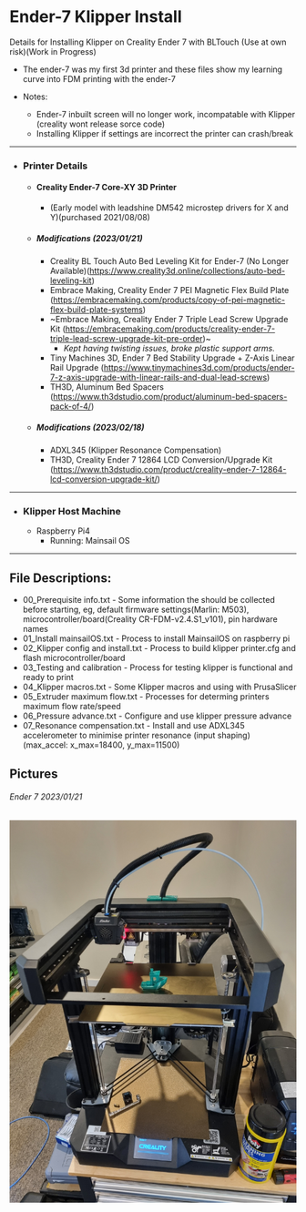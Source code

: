 # Ender-7 Klipper Install
Details for Installing Klipper on Creality Ender 7 with BLTouch (Use at own risk)(Work in Progress)
- The ender-7 was my first 3d printer and these files show my learning curve into FDM printing with the ender-7

- Notes:
  - Ender-7 inbuilt screen will no longer work, incompatable with Klipper (creality wont release sorce code)
  - Installing Klipper if settings are incorrect the printer can crash/break
  
- - - -
- ### Printer Details
  - #### Creality Ender-7 Core-XY 3D Printer
    - (Early model with leadshine DM542 microstep drivers for X and Y)(purchased 2021/08/08)
  - ##### Modifications (2023/01/21)
    - Creality BL Touch Auto Bed Leveling Kit for Ender-7 (No Longer Available)(https://www.creality3d.online/collections/auto-bed-leveling-kit)
    - Embrace Making, Creality Ender 7 PEI Magnetic Flex Build Plate (https://embracemaking.com/products/copy-of-pei-magnetic-flex-build-plate-systems)
    - ~Embrace Making, Creality Ender 7 Triple Lead Screw Upgrade Kit (https://embracemaking.com/products/creality-ender-7-triple-lead-screw-upgrade-kit-pre-order)~
      - *Kept having twisting issues, broke plastic support arms.*
    - Tiny Machines 3D, Ender 7 Bed Stability Upgrade + Z-Axis Linear Rail Upgrade (https://www.tinymachines3d.com/products/ender-7-z-axis-upgrade-with-linear-rails-and-dual-lead-screws)
    - TH3D, Aluminum Bed Spacers (https://www.th3dstudio.com/product/aluminum-bed-spacers-pack-of-4/)

  - ##### Modifications (2023/02/18)
    - ADXL345 (Klipper Resonance Compensation)
    - TH3D, Creality Ender 7 12864 LCD Conversion/Upgrade Kit (https://www.th3dstudio.com/product/creality-ender-7-12864-lcd-conversion-upgrade-kit/)

- - - -           
- ### Klipper Host Machine
  - Raspberry Pi4
    - Running: Mainsail OS

- - - -
## File Descriptions:
 - 00_Prerequisite info.txt - Some information the should be collected before starting, eg, default firmware settings(Marlin: M503), microcontroller/board(Creality CR-FDM-v2.4.S1_v101), pin hardware names
 - 01_Install mainsailOS.txt - Process to install MainsailOS on raspberry pi
 - 02_Klipper config and install.txt - Process to build klipper printer.cfg and flash microcontroller/board
 - 03_Testing and calibration - Process for testing klipper is functional and ready to print
 - 04_Klipper macros.txt - Some Klipper macros and using with PrusaSlicer
 - 05_Extruder maximum flow.txt - Processes for determing printers maximum flow rate/speed
 - 06_Pressure advance.txt - Configure and use klipper pressure advance
 - 07_Resonance compensation.txt - Install and use ADXL345 accelerometer to minimise printer resonance (input shaping) (max_accel: x_max=18400, y_max=11500)
 
## Pictures
###### Ender 7 2023/01/21
![Ender-7](images/20230121_Ender-7_Whole.jpg)

